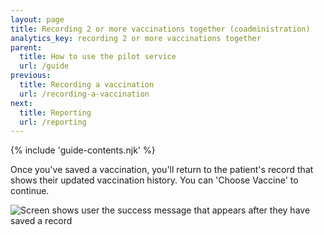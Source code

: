 ```yaml
---
layout: page
title: Recording 2 or more vaccinations together (coadministration)
analytics_key: recording 2 or more vaccinations together
parent:
  title: How to use the pilot service
  url: /guide
previous:
  title: Recording a vaccination
  url: /recording-a-vaccination
next:
  title: Reporting
  url: /reporting
---
```


{% include 'guide-contents.njk' %}

Once you've saved a vaccination, you'll return to the patient's record that shows their updated vaccination history. You can 'Choose Vaccine' to continue.

![Screen shows user the success message that appears after they have saved a record](/images/patient-details.png) 
